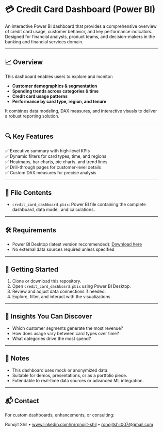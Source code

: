 # 💳 Credit Card Dashboard (Power BI)

An interactive Power BI dashboard that provides a comprehensive overview of credit card usage, customer behavior, and key performance indicators. Designed for financial analysts, product teams, and decision-makers in the banking and financial services domain.

---

## 📈 Overview

This dashboard enables users to explore and monitor:

- **Customer demographics & segmentation**
- **Spending trends across categories & time**
- **Credit card usage patterns**
- **Performance by card type, region, and tenure**

It combines data modeling, DAX measures, and interactive visuals to deliver a robust reporting solution.

---

## 🔍 Key Features

✅ Executive summary with high-level KPIs  
✅ Dynamic filters for card types, time, and regions  
✅ Heatmaps, bar charts, pie charts, and trend lines  
✅ Drill-through pages for customer-level details  
✅ Custom DAX measures for precise analysis

---

## 📂 File Contents

- `credit_card_dashboard.pbix`: Power BI file containing the complete dashboard, data model, and calculations.

---

## 🛠 Requirements

- Power BI Desktop (latest version recommended): [Download here](https://powerbi.microsoft.com/desktop/)
- No external data sources required unless specified

---

## 🚀 Getting Started

1. Clone or download this repository.
2. Open `credit_card_dashboard.pbix` using Power BI Desktop.
3. Review and adjust data connections if needed.
4. Explore, filter, and interact with the visualizations.

---

## 🧠 Insights You Can Discover

- Which customer segments generate the most revenue?
- How does usage vary between card types over time?
- What categories drive the most spend?

---

## 📌 Notes

- This dashboard uses mock or anonymized data.
- Suitable for demos, presentations, or as a portfolio piece.
- Extendable to real-time data sources or advanced ML integration.

---

## 📬 Contact

For custom dashboards, enhancements, or consulting:

 Ronojit Shil
 • www.linkedin.com/in/ronojit-shil 
 • ronojitshil007@gmail.com